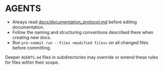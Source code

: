 # AGENTS

- Always read [docs/documentation_protocol.md](docs/documentation_protocol.md) before editing documentation.
- Follow the naming and structuring conventions described there when creating new docs.
- Run `pre-commit run --files <modified files>` on all changed files before committing.

Deeper `AGENTS.md` files in subdirectories may override or extend these rules for files within their scope.
